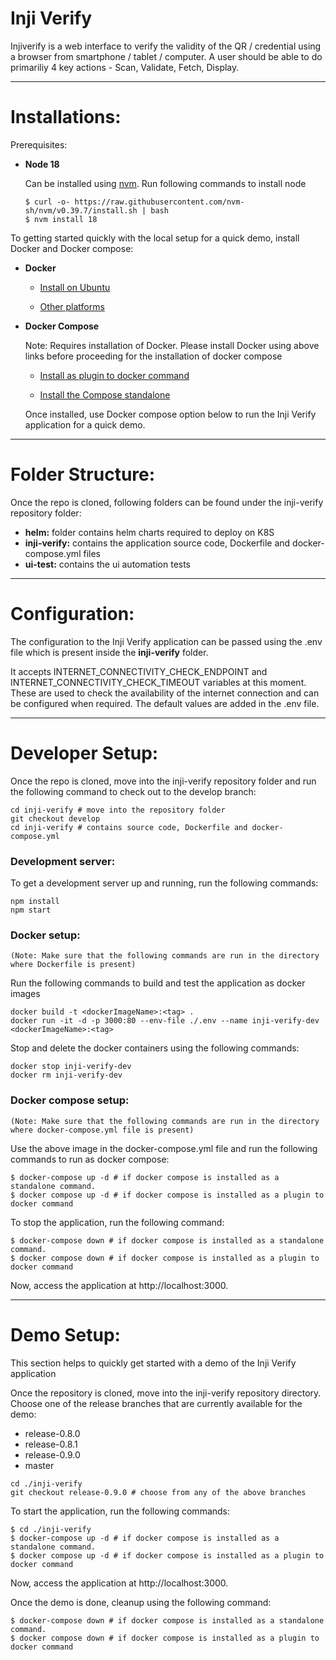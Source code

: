 # Inji Verify

Injiverify is a web interface to verify the validity of the QR / credential using a browser from smartphone / tablet / computer.  A user should be able to do primariliy 4 key actions - Scan, Validate, Fetch, Display.

---

# Installations:

Prerequisites:

- **Node 18**

  Can be installed using [nvm](https://github.com/nvm-sh/nvm). Run following commands to install node

    ```shell
    $ curl -o- https://raw.githubusercontent.com/nvm-sh/nvm/v0.39.7/install.sh | bash
    $ nvm install 18
    ```

To getting started quickly with the local setup for a quick demo, install Docker and Docker compose:

- **Docker**

    - [Install on Ubuntu](https://docs.docker.com/engine/install/ubuntu/)
    
    - [Other platforms](https://docs.docker.com/engine/install/)
  
- **Docker Compose**
  
  Note: Requires installation of Docker. Please install Docker using above links before proceeding for the installation of docker compose 
    
    - [Install as plugin to docker command](https://docs.docker.com/compose/install/#scenario-two-install-the-compose-plugin)
  
    - [Install the Compose standalone](https://docs.docker.com/compose/install/#scenario-three-install-the-compose-standalone)

  Once installed, use Docker compose option below to run the Inji Verify application for a quick demo.
---

# Folder Structure:
Once the repo is cloned, following folders can be found under the inji-verify repository folder:

* **helm:** folder contains helm charts required to deploy on K8S
* **inji-verify:** contains the application source code, Dockerfile and docker-compose.yml files
* **ui-test:** contains the ui automation tests

---

# Configuration:
The configuration to the Inji Verify application can be passed using the .env file which is present inside the **inji-verify** folder.

It accepts INTERNET_CONNECTIVITY_CHECK_ENDPOINT and INTERNET_CONNECTIVITY_CHECK_TIMEOUT variables at this moment. These are used to check the availability of the internet connection and can be configured when required. The default values are added in the .env file.

---

# Developer Setup:

Once the repo is cloned, move into the inji-verify repository folder and run the following command to check out to the develop branch:
```shell
cd inji-verify # move into the repository folder
git checkout develop
cd inji-verify # contains source code, Dockerfile and docker-compose.yml
```

### Development server:
To get a development server up and running, run the following commands:
```shell
npm install
npm start
```

### Docker setup:
    (Note: Make sure that the following commands are run in the directory where Dockerfile is present)

Run the following commands to build and test the application as docker images
```shell
docker build -t <dockerImageName>:<tag> .
docker run -it -d -p 3000:80 --env-file ./.env --name inji-verify-dev <dockerImageName>:<tag>
```

Stop and delete the docker containers using the following commands:
```shell
docker stop inji-verify-dev
docker rm inji-verify-dev
```

### Docker compose setup:
    (Note: Make sure that the following commands are run in the directory where docker-compose.yml file is present)

Use the above image in the docker-compose.yml file and run the following commands to run as docker compose:
```shell
$ docker-compose up -d # if docker compose is installed as a standalone command.
$ docker compose up -d # if docker compose is installed as a plugin to docker command
```
To stop the application, run the following command:
```shell
$ docker-compose down # if docker compose is installed as a standalone command.
$ docker compose down # if docker compose is installed as a plugin to docker command
```

Now, access the application at http://localhost:3000.

---

# Demo Setup:
This section helps to quickly get started with a demo of the Inji Verify application

Once the repository is cloned, move into the inji-verify repository directory.
Choose one of the release branches that are currently available for the demo:
* release-0.8.0
* release-0.8.1
* release-0.9.0
* master

```shell
cd ./inji-verify
git checkout release-0.9.0 # choose from any of the above branches
```
To start the application, run the following commands:
```shell
$ cd ./inji-verify
$ docker-compose up -d # if docker compose is installed as a standalone command.
$ docker compose up -d # if docker compose is installed as a plugin to docker command
```
Now, access the application at http://localhost:3000.

Once the demo is done, cleanup using the following command:
```shell
$ docker-compose down # if docker compose is installed as a standalone command.
$ docker compose down # if docker compose is installed as a plugin to docker command
```
